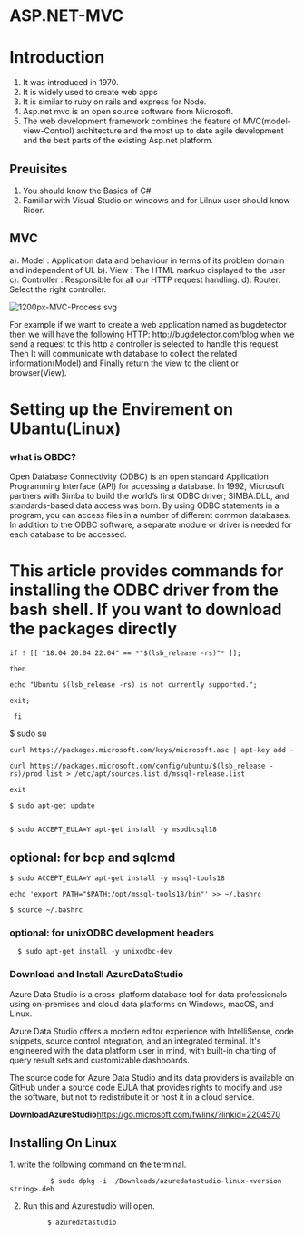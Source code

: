 # ASP.NET-MVC
# Introduction 
  1. It was introduced in 1970.
  2. It is widely used to create web apps
  3. It is similar to ruby on rails and express for Node.
  4. Asp.net mvc is an open source software from Microsoft.
  5. The web development framework combines the feature of MVC(model-view-Control) architecture and the most up to date agile development and the best parts of the existing Asp.net platform.

## Preuisites 
1. You should know the Basics of C# 
2. Familiar with Visual Studio on windows and for Lilnux user should know Rider.
## MVC 
a). Model : Application data and behaviour in terms of its problem domain and independent of UI.
b). View : The HTML markup displayed to the user
c). Controller : Responsible for all our HTTP request handling.
d). Router: Select the right controller.


![1200px-MVC-Process svg](https://user-images.githubusercontent.com/90936436/198706350-886f93aa-865f-4b71-b966-7d1c394338cf.png)

For example if we want to create a web application named as bugdetector then we will have the following HTTP: http://bugdetector.com/blog when we send a request to this http a controller is selected to handle this request. Then It will communicate with database to collect the related information(Model) and Finally return the view to the client or browser(View).


# Setting up the Envirement on Ubantu(Linux)
<div>
  <h3>what is OBDC?</h3>
  <p> 
  Open Database Connectivity (ODBC) is an open standard Application Programming Interface (API) for accessing a database. In 1992, Microsoft partners with Simba to build the world’s first ODBC driver; SIMBA.DLL, and standards-based data access was born. By using ODBC statements in a program, you can access files in a number of different common databases. In addition to the ODBC software, a separate module or driver is needed for each database to be accessed.</p>
  </div>
<div>
<h1>This article provides commands for installing the ODBC driver from the bash shell. If you want to download the packages directly</h1>
<p>
  
    if ! [[ "18.04 20.04 22.04" == *"$(lsb_release -rs)"* ]];

    then
  
    echo "Ubuntu $(lsb_release -rs) is not currently supported.";
    
    exit;

     fi
  
</p>

<p>
  
  $ sudo su
  
    curl https://packages.microsoft.com/keys/microsoft.asc | apt-key add -

    curl https://packages.microsoft.com/config/ubuntu/$(lsb_release -rs)/prod.list > /etc/apt/sources.list.d/mssql-release.list

    exit
  
    $ sudo apt-get update
  
  
    $ sudo ACCEPT_EULA=Y apt-get install -y msodbcsql18

  
  ## optional: for bcp and sqlcmd
    $ sudo ACCEPT_EULA=Y apt-get install -y mssql-tools18
  
    echo 'export PATH="$PATH:/opt/mssql-tools18/bin"' >> ~/.bashrc
    
    $ source ~/.bashrc
  
### optional: for unixODBC development headers

  
      $ sudo apt-get install -y unixodbc-dev

  </p>
</div>

<div>
  <h3>Download and Install AzureDataStudio</h3>

  <p>Azure Data Studio is a cross-platform database tool for data professionals using on-premises and cloud data platforms on Windows, macOS, and Linux.

Azure Data Studio offers a modern editor experience with IntelliSense, code snippets, source control integration, and an integrated terminal. It's engineered with the data platform user in mind, with built-in charting of query result sets and customizable dashboards.

The source code for Azure Data Studio and its data providers is available on GitHub under a source code EULA that provides rights to modify and use the software, but not to redistribute it or host it in a cloud service.
    
**DownloadAzureStudio**https://go.microsoft.com/fwlink/?linkid=2204570

  </p> 
<h2>Installing On Linux</h2>
1. write the following command on the terminal.
  
              $ sudo dpkg -i ./Downloads/azuredatastudio-linux-<version string>.deb 

  2. Run this and Azurestudio will open.
  
               $ azuredatastudio



